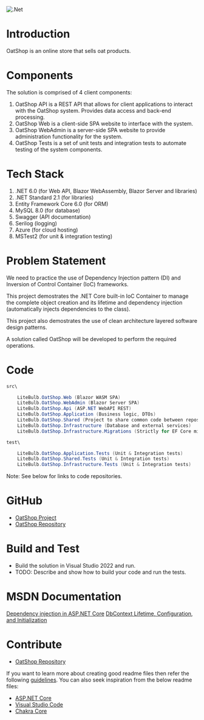 ![.Net](https://img.shields.io/badge/.NET-5C2D91?style=for-the-badge&logo=.net&logoColor=white)

# Introduction

OatShop is an online store that sells oat products.

# Components

The solution is comprised of 4 client components:
1. OatShop API is a REST API that allows for client applications to interact with the OatShop system.  Provides data access and back-end processing.
2. OatShop Web is a client-side SPA website to interface with the system.
3. OatShop WebAdmin is a server-side SPA website to provide administration functionality for the system.
4. OatShop Tests is a set of unit tests and integration tests to automate testing of the system components.

# Tech Stack

1. .NET 6.0 (for Web API, Blazor WebAssembly, Blazor Server and libraries)
2. .NET Standard 2.1 (for libraries)
3.  Entity Framework Core 6.0 (for ORM)
4. MySQL 8.0 (for database)
5. Swagger (API documentation)
6. Serilog (logging)
7. Azure (for cloud hosting)
8. MSTest2 (for unit & integration testing)

# Problem Statement

We need to practice the use of Dependency Injection pattern (DI) and Inversion of Control Container (IoC) frameworks.

This project demostrates the .NET Core built-in IoC Container to manage the complete object creation and its lifetime and dependency injection (automatically injects dependencies to the class).

This project also demostrates the use of clean architecture layered software design patterns.

A solution called OatShop will be developed to perform the required operations.

# Code

```csharp
src\

    LiteBulb.OatShop.Web (Blazor WASM SPA)
    LiteBulb.OatShop.WebAdmin (Blazor Server SPA)
    LiteBulb.OatShop.Api (ASP.NET WebAPI REST)
    LiteBulb.OatShop.Application (Business logic, DTOs)
    LiteBulb.OatShop.Shared (Project to share common code between repos - could become NuGet package)
    LiteBulb.OatShop.Infrastructure (Database and external services)
    LiteBulb.OatShop.Infrastructure.Migrations (Strictly for EF Core migrations)

test\

    LiteBulb.OatShop.Application.Tests (Unit & Integration tests)
    LiteBulb.OatShop.Shared.Tests (Unit & Integration tests)
    LiteBulb.OatShop.Infrastructure.Tests (Unit & Integration tests)
```

Note: See below for links to code repositories.

# GitHub

- [OatShop Project](https://github.com/users/MrJohnB/projects/2)
- [OatShop Repository](https://github.com/MrJohnB/OatShop)

# Build and Test

- Build the solution in Visual Studio 2022 and run.
- TODO: Describe and show how to build your code and run the tests.

# MSDN Documentation

[Dependency injection in ASP.NET Core](https://learn.microsoft.com/en-us/aspnet/core/fundamentals/dependency-injection)
[DbContext Lifetime, Configuration, and Initialization](https://learn.microsoft.com/en-us/ef/core/dbcontext-configuration)

# Contribute

- [OatShop Repository](https://github.com/MrJohnB/OatShop)

If you want to learn more about creating good readme files then refer the following [guidelines](https://docs.microsoft.com/en-us/azure/devops/repos/git/create-a-readme?view=azure-devops). You can also seek inspiration from the below readme files:
- [ASP.NET Core](https://github.com/aspnet/Home)
- [Visual Studio Code](https://github.com/Microsoft/vscode)
- [Chakra Core](https://github.com/Microsoft/ChakraCore)